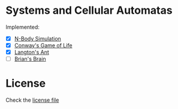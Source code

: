 # Systems and Cellular Automatas
Implemented:
 - [X] [N-Body Simulation](https://en.wikipedia.org/wiki/N-body_simulation)
 - [X] [Conway's Game of Life](https://en.wikipedia.org/wiki/Conway%27s_Game_of_Life)
 - [X] [Langton's Ant](https://en.wikipedia.org/wiki/Langton%27s_ant)
 - [ ] [Brian's Brain](https://en.wikipedia.org/wiki/Brian%27s_Brain)

# License
Check the [license file](./LICENSE)
